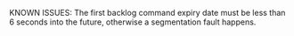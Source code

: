 KNOWN ISSUES:
The first backlog command expiry date must be less than 6 seconds into the future, otherwise a segmentation fault happens.